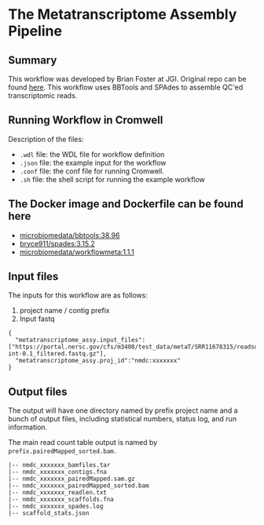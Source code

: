 # The Metatranscriptome Assembly Pipeline

## Summary
This workflow was developed by Brian Foster at JGI. Original repo can be found [here](https://code.jgi.doe.gov/BFoster/jgi_meta/-/tree/main/jgi_meta_wdl_sets/metatranscriptome_assembly_and_alignment). This workflow uses BBTools and SPAdes to assemble QC'ed transcriptomic reads. 


## Running Workflow in Cromwell

Description of the files:
 - `.wdl` file: the WDL file for workflow definition
 - `.json` file: the example input for the workflow
 - `.conf` file: the conf file for running Cromwell.
 - `.sh` file: the shell script for running the example workflow


## The Docker image and Dockerfile can be found here

- [microbiomedata/bbtools:38.96](https://hub.docker.com/r/microbiomedata/bbtools)
- [bryce911/spades:3.15.2](https://hub.docker.com/r/bryce911/spades)
- [microbiomedata/workflowmeta:1.1.1](https://hub.docker.com/r/microbiomedata/workflowmeta)


## Input files

The inputs for this workflow are as follows:

1. project name / contig prefix
2. Input fastq


```
{
  "metatranscriptome_assy.input_files":["https://portal.nersc.gov/cfs/m3408/test_data/metaT/SRR11678315/readsqc_output/SRR11678315-int-0.1_filtered.fastq.gz"],
  "metatranscriptome_assy.proj_id":"nmdc:xxxxxxx"
}
```

## Output files

The output will have one directory named by prefix project name and a bunch of output files, including statistical numbers, status log, and run information. 

The main read count table output is named by `prefix.pairedMapped_sorted.bam`. 

```
|-- nmdc_xxxxxxx_bamfiles.tar
|-- nmdc_xxxxxxx_contigs.fna
|-- nmdc_xxxxxxx_pairedMapped.sam.gz
|-- nmdc_xxxxxxx_pairedMapped_sorted.bam
|-- nmdc_xxxxxxx_readlen.txt
|-- nmdc_xxxxxxx_scaffolds.fna
|-- nmdc_xxxxxxx_spades.log
|-- scaffold_stats.json
```
